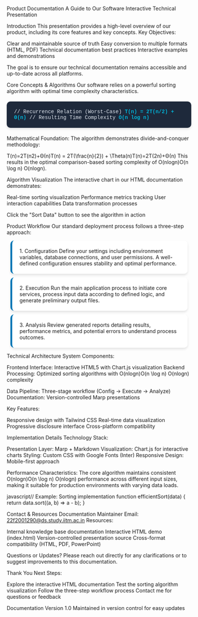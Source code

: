 <style>
@import url('https://fonts.googleapis.com/css2?family=Inter:wght@400;500;700&display=swap');

section {
  font-family: 'Inter', sans-serif;
  background: linear-gradient(135deg, #f8fafc 0%, #e2e8f0 100%);
  color: #334155;
  padding: 40px;
}

h1, h2, h3 {
  color: #0077b6;
  font-weight: 700;
}

h1 {
  font-size: 3rem;
  margin-bottom: 1rem;
  text-shadow: 2px 2px 4px rgba(0,0,0,0.1);
}

h2 {
  font-size: 2.5rem;
  margin-bottom: 0.8rem;
}

h3 {
  font-size: 2rem;
  margin-bottom: 0.6rem;
}

.custom-bg {
  background-image: url('https://images.unsplash.com/photo-1551434678-e076c223a692?w=1200&h=800&fit=crop');
  background-size: cover;
  background-position: center;
  color: white;
}

.custom-bg h1, .custom-bg h2, .custom-bg h3 {
  color: white;
  text-shadow: 2px 2px 8px rgba(0,0,0,0.7);
}

.code-block {
  background: #1e293b;
  color: #e2e8f0;
  padding: 20px;
  border-radius: 10px;
  font-family: 'Courier New', monospace;
  margin: 20px 0;
  box-shadow: 0 4px 6px rgba(0,0,0,0.1);
}

.highlight {
  color: #00b4d8;
  font-weight: 600;
}

.workflow-box {
  background: rgba(255,255,255,0.9);
  padding: 20px;
  border-radius: 10px;
  margin: 10px;
  border-left: 5px solid #0077b6;
  box-shadow: 0 4px 6px rgba(0,0,0,0.1);
}

footer {
  position: absolute;
  bottom: 20px;
  right: 40px;
  font-size: 0.9rem;
  color: #64748b;
  font-weight: 500;
}
</style>
<!-- _class: custom-bg -->
Product Documentation
A Guide to Our Software
Interactive Technical Presentation

Introduction
This presentation provides a high-level overview of our product, including its core features and key concepts.
Key Objectives:

Clear and maintainable source of truth
Easy conversion to multiple formats (HTML, PDF)
Technical documentation best practices
Interactive examples and demonstrations

The goal is to ensure our technical documentation remains accessible and up-to-date across all platforms.

Core Concepts & Algorithms
Our software relies on a powerful sorting algorithm with optimal time complexity characteristics.
<div class="code-block">
// Recurrence Relation (Worst-Case)
<span class="highlight">T(n) = 2T(n/2) + Θ(n)</span>
// Resulting Time Complexity
<span class="highlight">O(n log n)</span>
</div>
Mathematical Foundation:
The algorithm demonstrates divide-and-conquer methodology:

T(n)=2T(n2)+Θ(n)T(n) = 2T(\frac{n}{2}) + \Theta(n)T(n)=2T(2n​)+Θ(n)
This results in the optimal comparison-based sorting complexity of O(nlog⁡n)O(n \log n)
O(nlogn).


<!-- _backgroundImage: url('https://images.unsplash.com/photo-1504639725590-34d0984388bd?w=1200&h=800&fit=crop') -->
Algorithm Visualization
The interactive chart in our HTML documentation demonstrates:

Real-time sorting visualization
Performance metrics tracking
User interaction capabilities
Data transformation processes

Click the "Sort Data" button to see the algorithm in action

Product Workflow
Our standard deployment process follows a three-step approach:
<div class="workflow-box">
1. Configuration
Define your settings including environment variables, database connections, and user permissions. A well-defined configuration ensures stability and optimal performance.
</div>
<div class="workflow-box">
2. Execution
Run the main application process to initiate core services, process input data according to defined logic, and generate preliminary output files.
</div>
<div class="workflow-box">
3. Analysis
Review generated reports detailing results, performance metrics, and potential errors to understand process outcomes.
</div>

Technical Architecture
System Components:

Frontend Interface: Interactive HTML5 with Chart.js visualization
Backend Processing: Optimized sorting algorithms with O(nlog⁡n)O(n \log n)
O(nlogn) complexity

Data Pipeline: Three-stage workflow (Config → Execute → Analyze)
Documentation: Version-controlled Marp presentations

Key Features:

Responsive design with Tailwind CSS
Real-time data visualization
Progressive disclosure interface
Cross-platform compatibility


Implementation Details
Technology Stack:

Presentation Layer: Marp + Markdown
Visualization: Chart.js for interactive charts
Styling: Custom CSS with Google Fonts (Inter)
Responsive Design: Mobile-first approach

Performance Characteristics:
The core algorithm maintains consistent O(nlog⁡n)O(n \log n)
O(nlogn) performance across different input sizes, making it suitable for production environments with varying data loads.

javascript// Example: Sorting implementation
function efficientSort(data) {
    return data.sort((a, b) => a - b);
}

Contact & Resources
Documentation Maintainer
Email: 22f2001290@ds.study.iitm.ac.in
Resources:

Internal knowledge base documentation
Interactive HTML demo (index.html)
Version-controlled presentation source
Cross-format compatibility (HTML, PDF, PowerPoint)

Questions or Updates?
Please reach out directly for any clarifications or to suggest improvements to this documentation.

Thank You
Next Steps:

Explore the interactive HTML documentation
Test the sorting algorithm visualization
Follow the three-step workflow process
Contact me for questions or feedback

Documentation Version 1.0
Maintained in version control for easy updates
